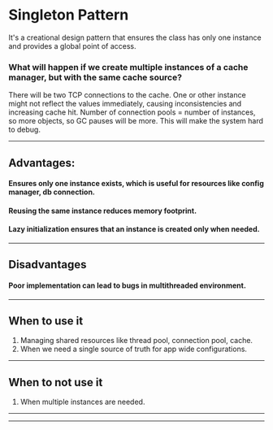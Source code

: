 # Singleton Pattern
It's a creational design pattern that ensures the class has only one instance
and provides a global point of access.

### What will happen if we create multiple instances of a cache manager, but with the same cache source?
There will be two TCP connections to the cache. 
One or other instance might not reflect the values immediately, causing inconsistencies and increasing cache hit.
Number of connection pools = number of instances, so more objects, so GC pauses will be more.
This will make the system hard to debug.

***

## Advantages:
#### Ensures only one instance exists, which is useful for resources like config manager, db connection.
#### Reusing the same instance reduces memory footprint.
#### Lazy initialization ensures that an instance is created only when needed.

***

## Disadvantages
#### Poor implementation can lead to bugs in multithreaded environment.

***

## When to use it
1. Managing shared resources like thread pool, connection pool, cache.
2. When we need a single source of truth for app wide configurations.

***

## When to not use it
1. When multiple instances are needed.

***
***